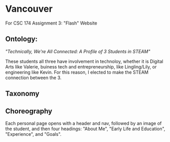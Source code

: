 # Vancouver  
For CSC 174 Assignment 3: "Flash" Website

## Ontology:   
_"Technically, We're All Connected: A Profile of 3 Students in STEAM"_

These students all three have involvement in technoloy, whether it is Digital Arts like Valerie,
buiness tech and entrepreneurship, like Lingling/Lily, or engineering like Kevin.
For this reason, I elected to make the STEAM connection between the 3.  

## Taxonomy  

## Choreography  

Each personal page opens with a header and nav, followed by an image of the student, and then four headings: "About Me", "Early Life and
Education", "Experience", and "Goals". 

